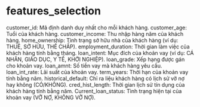 # features_selection

customer_id: Mã định danh duy nhất cho mỗi khách hàng.
customer_age: Tuổi của khách hàng.
customer_income: Thu nhập hàng năm của khách hàng.
home_ownership: Tình trạng sở hữu nhà của khách hàng (ví dụ: THUÊ, SỞ HỮU, THẾ CHẤP).
employment_duration: Thời gian làm việc của khách hàng tính bằng tháng.
loan_intent: Mục đích của khoản vay (ví dụ: CÁ NHÂN, GIÁO DỤC, Y TẾ, KHỞI NGHIỆP).
loan_grade: Xếp hạng được gán cho khoản vay.
loan_amnt: Số tiền vay mà khách hàng yêu cầu.
loan_int_rate: Lãi suất của khoản vay.
term_years: Thời hạn của khoản vay tính bằng năm.
historical_default: Chỉ ra liệu khách hàng có lịch sử vỡ nợ hay không (CÓ/KHÔNG).
cred_hist_length: Thời gian lịch sử tín dụng của khách hàng tính bằng năm.
Current_loan_status: Tình trạng hiện tại của khoản vay (VỠ NỢ, KHÔNG VỠ NỢ).
